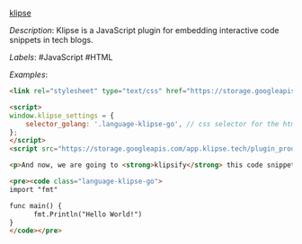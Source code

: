 [klipse](https://github.com/viebel/klipse)

*Description*: Klipse is a JavaScript plugin for embedding interactive code snippets in tech blogs.

*Labels*: #JavaScript #HTML

*Examples*:

```html
<link rel="stylesheet" type="text/css" href="https://storage.googleapis.com/app.klipse.tech/css/codemirror.css">

<script>
window.klipse_settings = {
    selector_golang: '.language-klipse-go', // css selector for the html elements you want to klipsify
};
</script>
<script src="https://storage.googleapis.com/app.klipse.tech/plugin_prod/js/klipse_plugin.min.js"></script>

<p>And now, we are going to <strong>klipsify</strong> this code snippet:</p>

<pre><code class="language-klipse-go">
import "fmt"

func main() {
      fmt.Println("Hello World!")
}
</code></pre>
```
